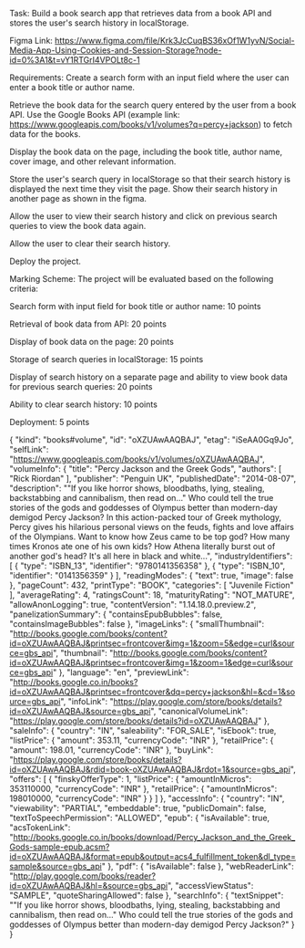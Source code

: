 Task:
Build a book search app that retrieves data from a book API and stores the user's search history in localStorage.

Figma Link: https://www.figma.com/file/Krk3JcCuqBS36xOf1W1yvN/Social-Media-App-Using-Cookies-and-Session-Storage?node-id=0%3A1&t=vY1RTGrI4VPOLt8c-1

Requirements:
Create a search form with an input field where the user can enter a book title or author name.

Retrieve the book data for the search query entered by the user from a book API. Use the Google Books API (example link: https://www.googleapis.com/books/v1/volumes?q=percy+jackson) to fetch data for the books.

Display the book data on the page, including the book title, author name, cover image, and other relevant information.

Store the user's search query in localStorage so that their search history is displayed the next time they visit the page. Show their search history in another page as shown in the figma.

Allow the user to view their search history and click on previous search queries to view the book data again.

Allow the user to clear their search history.

Deploy the project.

Marking Scheme:
The project will be evaluated based on the following criteria:

Search form with input field for book title or author name: 10 points

Retrieval of book data from API: 20 points

Display of book data on the page: 20 points

Storage of search queries in localStorage: 15 points

Display of search history on a separate page and ability to view book data for previous search queries: 20 points

Ability to clear search history: 10 points

Deployment: 5 points

{
"kind": "books#volume",
"id": "oXZUAwAAQBAJ",
"etag": "iSeAA0Gq9Jo",
"selfLink": "https://www.googleapis.com/books/v1/volumes/oXZUAwAAQBAJ",
"volumeInfo": {
"title": "Percy Jackson and the Greek Gods",
"authors": [
"Rick Riordan"
],
"publisher": "Penguin UK",
"publishedDate": "2014-08-07",
"description": "\"If you like horror shows, bloodbaths, lying, stealing, backstabbing and cannibalism, then read on...\" Who could tell the true stories of the gods and goddesses of Olympus better than modern-day demigod Percy Jackson? In this action-packed tour of Greek mythology, Percy gives his hilarious personal views on the feuds, fights and love affairs of the Olympians. Want to know how Zeus came to be top god? How many times Kronos ate one of his own kids? How Athena literally burst out of another god's head? It's all here in black and white...",
"industryIdentifiers": [
{
"type": "ISBN_13",
"identifier": "9780141356358"
},
{
"type": "ISBN_10",
"identifier": "0141356359"
}
],
"readingModes": {
"text": true,
"image": false
},
"pageCount": 432,
"printType": "BOOK",
"categories": [
"Juvenile Fiction"
],
"averageRating": 4,
"ratingsCount": 18,
"maturityRating": "NOT_MATURE",
"allowAnonLogging": true,
"contentVersion": "1.14.18.0.preview.2",
"panelizationSummary": {
"containsEpubBubbles": false,
"containsImageBubbles": false
},
"imageLinks": {
"smallThumbnail": "http://books.google.com/books/content?id=oXZUAwAAQBAJ&printsec=frontcover&img=1&zoom=5&edge=curl&source=gbs_api",
"thumbnail": "http://books.google.com/books/content?id=oXZUAwAAQBAJ&printsec=frontcover&img=1&zoom=1&edge=curl&source=gbs_api"
},
"language": "en",
"previewLink": "http://books.google.co.in/books?id=oXZUAwAAQBAJ&printsec=frontcover&dq=percy+jackson&hl=&cd=1&source=gbs_api",
"infoLink": "https://play.google.com/store/books/details?id=oXZUAwAAQBAJ&source=gbs_api",
"canonicalVolumeLink": "https://play.google.com/store/books/details?id=oXZUAwAAQBAJ"
},
"saleInfo": {
"country": "IN",
"saleability": "FOR_SALE",
"isEbook": true,
"listPrice": {
"amount": 353.11,
"currencyCode": "INR"
},
"retailPrice": {
"amount": 198.01,
"currencyCode": "INR"
},
"buyLink": "https://play.google.com/store/books/details?id=oXZUAwAAQBAJ&rdid=book-oXZUAwAAQBAJ&rdot=1&source=gbs_api",
"offers": [
{
"finskyOfferType": 1,
"listPrice": {
"amountInMicros": 353110000,
"currencyCode": "INR"
},
"retailPrice": {
"amountInMicros": 198010000,
"currencyCode": "INR"
}
}
]
},
"accessInfo": {
"country": "IN",
"viewability": "PARTIAL",
"embeddable": true,
"publicDomain": false,
"textToSpeechPermission": "ALLOWED",
"epub": {
"isAvailable": true,
"acsTokenLink": "http://books.google.co.in/books/download/Percy_Jackson_and_the_Greek_Gods-sample-epub.acsm?id=oXZUAwAAQBAJ&format=epub&output=acs4_fulfillment_token&dl_type=sample&source=gbs_api"
},
"pdf": {
"isAvailable": false
},
"webReaderLink": "http://play.google.com/books/reader?id=oXZUAwAAQBAJ&hl=&source=gbs_api",
"accessViewStatus": "SAMPLE",
"quoteSharingAllowed": false
},
"searchInfo": {
"textSnippet": "&quot;If you like horror shows, bloodbaths, lying, stealing, backstabbing and cannibalism, then read on...&quot; Who could tell the true stories of the gods and goddesses of Olympus better than modern-day demigod Percy Jackson?"
}
}
